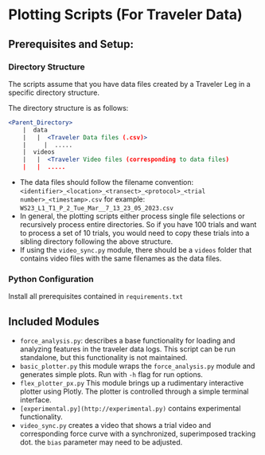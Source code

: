 # Plotting Scripts (For Traveler Data)

## Prerequisites and Setup:

### Directory Structure

The scripts assume that you have data files created by a Traveler Leg in a specific directory structure.

The directory structure is as follows:

```jsx
<Parent_Directory>
	|  data 
	| 	|  <Traveler Data files (.csv)>
	|	  |  .....
	|  videos
	| 	|  <Traveler Video files (corresponding to data files)
	| 	|  .....
```

- The data files should follow the filename convention: `<identifier>_<location>_<transect>_<protocol>_<trial number>_<timestamp>.csv` for example: `WS23_L1_T1_P_2_Tue_Mar__7_13_23_05_2023.csv`
- In general, the plotting scripts either process single file selections or recursively process entire directories. So if you have 100 trials and want to process a set of 10 trials, you would need to copy these trials into a sibling directory following the above structure.
- If using the `video_sync.py` module, there should be a `videos` folder that contains video files with the same filenames as the data files.

### Python Configuration

Install all prerequisites contained in `requirements.txt`

## Included Modules

- `force_analysis.py`: describes a base functionality for loading and analyzing features in the traveler data logs. This script can be run standalone, but this functionality is not maintained.
- `basic_plotter.py` this module wraps the `force_analysis.py` module and generates simple plots. Run with `-h` flag for run options.
- `flex_plotter_px.py` This module brings up a rudimentary interactive plotter using Plotly. The plotter is controlled through a simple terminal interface.
- `[experimental.py](http://experimental.py)` contains experimental functionality.
- `video_sync.py` creates a video that shows a trial video and corresponding force curve with a synchronized, superimposed tracking dot. the `bias` parameter may need to be adjusted.